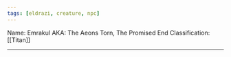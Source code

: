 ```yaml
---
tags: [eldrazi, creature, npc]
---
```

Name: Emrakul
AKA: The Aeons Torn, The Promised End
Classification: [[Titan]]

---

